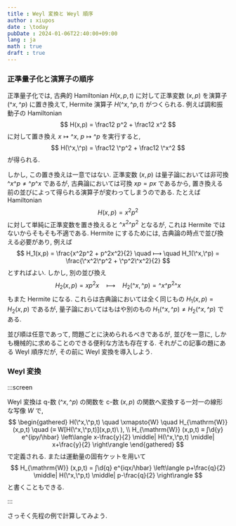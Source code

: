 ```yaml
---
title : Weyl 変換と Weyl 順序
author : xiupos
date : \today
pubDate : 2024-01-06T22:40:00+09:00
lang : ja
math : true
draft : true
---
```


### 正準量子化と演算子の順序

正準量子化では, 古典的 Hamiltonian $H(x,p,t)$ に対して正準変数 $(x,p)$ を演算子 $(\^x,\^p)$ に置き換えて, Hermite 演算子 $H(\^x,\^p,t)$ がつくられる. 例えば調和振動子の Hamiltonian
$$
H(x,p) = \frac12 p^2 + \frac12 x^2
$$
に対して置き換え $x↦\^x$, $p↦\^p$ を実行すると,
$$
H(\^x,\^p) = \frac12 \^p^2 + \frac12 \^x^2
$$
が得られる.

しかし, この置き換えは一意ではない. 正準変数 $(x,p)$ は量子論においては非可換 $\^x\^p ≠ \^p\^x$ であるが, 古典論においては可換 $xp = px$ であるから, 置き換える前の並びによって得られる演算子が変わってしまうのである. たとえば Hamiltonian
$$
H(x,p) = x^2p^2
$$
に対して単純に正準変数を置き換えると $\^x^2\^p^2$ となるが, これは Hermite ではないからそもそも不適である. Hermite にするためには, 古典論の時点で並び換える必要があり, 例えば
$$
H_1(x,p) = \frac{x^2p^2 + p^2x^2}{2} \quad ⟼ \quad H_1(\^x,\^p) = \frac{\^x^2\^p^2 + \^p^2\^x^2}{2}
$$
とすればよい. しかし, 別の並び換え
$$
H_2(x,p) = xp^2x \quad ⟼ \quad H_2(\^x,\^p) = \^x\^p^2\^x
$$
もまた Hermite になる. これらは古典論においては全く同じもの $H_1(x,p)=H_2(x,p)$ であるが, 量子論においてはもはや別のもの $H_1(\^x,\^p)≠H_2(\^x,\^p)$ である.

並び順は任意であって, 問題ごとに決められるべきであるが, 並びを一意に, しかも機械的に求めることのできる便利な方法も存在する. それがこの記事の題にある Weyl 順序だが, その前に Weyl 変換を導入しよう.

### Weyl 変換

:::screen

Weyl 変換は q-数 $(\^x,\^p)$ の関数を c-数 $(x,p)$ の関数へ変換する一対一の線形な写像 $W$ で,
$$
\begin{gathered}
  H(\^x,\^p,t) \quad \xmapsto{W} \quad H_{\mathrm{W}} (x,p,t) \quad (≡ W[H(\^x,\^p,t)](x,p,t)\ ), \\
  H_{\mathrm{W}} (x,p,t) ≡ ∫\d{y} e^{ipy/\hbar} \left\langle x-\frac{y}{2} \middle| H(\^x,\^p,t) \middle| x+\frac{y}{2} \right\rangle
\end{gathered}
$$
で定義される. または運動量の固有ケットを用いて
$$
H_{\mathrm{W}} (x,p,t) = ∫\d{q} e^{iqx/\hbar} \left\langle p+\frac{q}{2} \middle| H(\^x,\^p,t) \middle| p-\frac{q}{2} \right\rangle
$$
と書くこともできる.

:::

さっそく先程の例で計算してみよう. 
